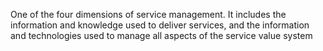 One of the four dimensions of service management. It includes the information and knowledge used to deliver services, and the information and technologies used to manage all aspects of the service value system